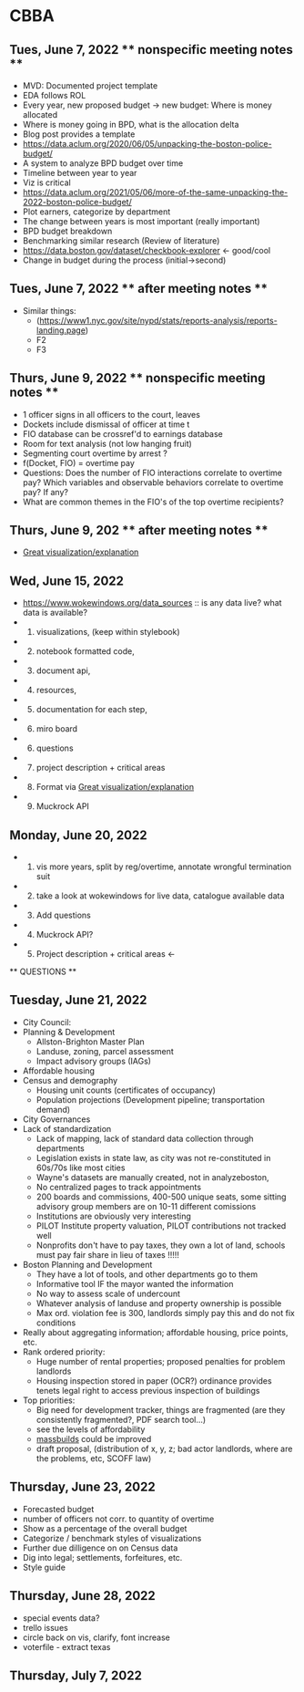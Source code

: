 # CBBA
## Tues, June 7, 2022 ** nonspecific meeting notes **
- MVD: Documented project template
-  EDA follows ROL
-  Every year, new proposed budget -> new budget: Where is money allocated
-  Where is money going in BPD, what is the allocation delta
-  Blog post provides a template
-  https://data.aclum.org/2020/06/05/unpacking-the-boston-police-budget/
-  A system to analyze BPD budget over time
-  Timeline between year to year
-  Viz is critical
- https://data.aclum.org/2021/05/06/more-of-the-same-unpacking-the-2022-boston-police-budget/
-  Plot earners, categorize by department
-  The change between years is most important (really important)
-  BPD budget breakdown
-  Benchmarking similar research (Review of literature)
- https://data.boston.gov/dataset/checkbook-explorer <- good/cool
- Change in budget during the process (initial->second)  
## Tues, June 7, 2022 ** after meeting notes **
- Similar things:
  - (https://www1.nyc.gov/site/nypd/stats/reports-analysis/reports-landing.page)
  - F2
  - F3
## Thurs, June 9, 2022 ** nonspecific meeting notes **
- 1 officer signs in all officers to the court, leaves
- Dockets include dismissal of officer at time t
- FIO database can be crossref'd to earnings database
- Room for text analysis (not low hanging fruit)
- Segmenting court overtime by arrest ?
- f(Docket, FIO) = overtime pay
- Questions: Does the number of FIO interactions correlate to overtime pay? Which variables and observable behaviors correlate to overtime pay? If any?
- What are common themes in the FIO's of the top overtime recipients?
## Thurs, June 9, 202 ** after meeting notes **
- [Great visualization/explanation ](https://policescorecard.org/sc/police-department/charleston)

## Wed, June 15, 2022
- https://www.wokewindows.org/data_sources :: is any data live? what data is available?
- 1. visualizations, (keep within stylebook)
- 2. notebook formatted code, 
- 3. document api, 
- 4. resources, 
- 5. documentation for each step, 
- 6. miro board 
- 6. questions 
- 7. project description + critical areas
- 8. Format via [Great visualization/explanation ](https://policescorecard.org/sc/police-department/charleston)
- 9. Muckrock API

## Monday, June 20, 2022
- 1. vis more years, split by reg/overtime, annotate wrongful termination suit
- 2. take a look at wokewindows for live data, catalogue available data
- 3. Add questions
- 4. Muckrock API?
- 5. Project description + critical areas <-

** QUESTIONS **

## Tuesday, June 21, 2022
-  City Council: 
  - Planning & Development
    - Allston-Brighton Master Plan
    - Landuse, zoning, parcel assessment
    - Impact advisory groups (IAGs)
  - Affordable housing
  - Census and demography
    - Housing unit counts (certificates of occupancy)
    - Population projections (Development pipeline; transportation demand)
  - City Governances
- Lack of standardization
  - Lack of mapping, lack of standard data collection through departments
  - Legislation exists in state law, as city was not re-constituted in 60s/70s like most cities
  - Wayne's datasets are manually created, not in analyzeboston, 
  - No centralized pages to track appointments
  - 200 boards and commissions, 400-500 unique seats, some sitting advisory group members are on 10-11 different comissions
  - Institutions are obviously very interesting
  - PILOT Institute property valuation, PILOT contributions not tracked well
  - Nonprofits don't have to pay taxes, they own a lot of land, schools must pay fair share in lieu of taxes !!!!! 
- Boston Planning and Development 
  - They have a lot of tools, and other departments go to them
  - Informative tool IF the mayor wanted the information
  - No way to assess scale of undercount
  - Whatever analysis of landuse and property ownership is possible
  - Max ord. violation fee is 300, landlords simply pay this and do not fix conditions
- Really about aggregating information; affordable housing, price points, etc.
- Rank ordered priority:
  - Huge number of rental properties; proposed penalties for problem landlords
  - Housing inspection stored in paper (OCR?) ordinance provides tenets legal right to access previous inspection of buildings
- Top priorities:
  - Big need for development tracker, things are fragmented (are they consistently fragmented?, PDF search tool...)
  - see the levels of affordability 
  - [massbuilds](massbuilds.com) could be improved
  - draft proposal, (distribution of x, y, z; bad actor landlords, where are the problems, etc, SCOFF law)
## Thursday, June 23, 2022
- Forecasted budget
- number of officers not corr. to quantity of overtime
- Show as a percentage of the overall budget
- Categorize / benchmark styles of visualizations
- Further due dilligence on on Census data
- Dig into legal; settlements, forfeitures, etc. 
- Style guide
## Thursday, June 28, 2022
- special events data?
- trello issues 
- circle back on vis, clarify, font increase
- voterfile - extract texas 
###
###
###











## Thursday, July 7, 2022
